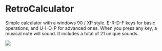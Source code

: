 # RetroCalculator

Simple calculator with a windows 90 / XP style. E-R-D-F keys for basic operations, and U-I-O-P for advanced ones. 
When you press any key, a musical note will sound.
It includes a total of 21 unique sounds.

<img src = blob:https://web.whatsapp.com/0904d366-b347-4765-b40d-da2d1f46eb9b>
